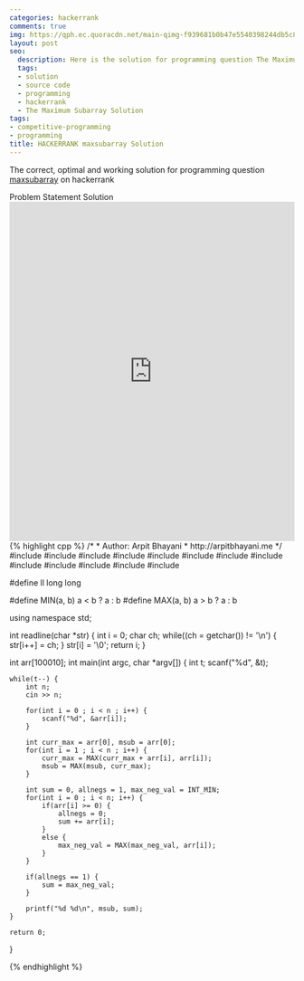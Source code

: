 ```yaml
---
categories: hackerrank
comments: true
img: https://qph.ec.quoracdn.net/main-qimg-f939681b0b47e5540398244db5c8966f?convert_to_webp=true
layout: post
seo:
  description: Here is the solution for programming question The Maximum Subarray on hackerrank
  tags:
  - solution
  - source code
  - programming
  - hackerrank
  - The Maximum Subarray Solution
tags:
- competitive-programming
- programming
title: HACKERRANK maxsubarray Solution
---
```

The correct, optimal and working solution for programming question [maxsubarray](https://www.hackerrank.com/challenges/maxsubarray) on hackerrank

<div class="ui secondary pointing large menu">
  <a class="grey item" data-tab="problem-statement">
    Problem Statement
  </a>
  <a class="active item grey" data-tab="solution">
    Solution
  </a>
</div>
<div class="ui bottom attached tab" data-tab="problem-statement">
    <iframe src="https://www.hackerrank.com/challenges/maxsubarray" width="100%" height="600px" style="overflow: scroll; border: none;"></iframe>
</div>
<div class="ui bottom attached active tab" data-tab="solution">
{% highlight cpp %}
/*
 *  Author: Arpit Bhayani
 *  http://arpitbhayani.me
 */
#include <cmath>
#include <cstdio>
#include <cstdlib>
#include <climits>
#include <deque>
#include <iostream>
#include <list>
#include <limits>
#include <map>
#include <queue>
#include <set>
#include <stack>
#include <vector>

#define ll long long

#define MIN(a, b) a < b ? a : b
#define MAX(a, b) a > b ? a : b

using namespace std;

int readline(char *str) {
    int i = 0;
    char ch;
    while((ch = getchar()) != '\n') {
        str[i++] = ch;
    }
    str[i] = '\0';
    return i;
}

int arr[100010];
int main(int argc, char *argv[]) {
    int t;
    scanf("%d", &t);

    while(t--) {
        int n;
        cin >> n;

        for(int i = 0 ; i < n ; i++) {
            scanf("%d", &arr[i]);
        }

        int curr_max = arr[0], msub = arr[0];
        for(int i = 1 ; i < n ; i++) {
            curr_max = MAX(curr_max + arr[i], arr[i]);
            msub = MAX(msub, curr_max);
        }

        int sum = 0, allnegs = 1, max_neg_val = INT_MIN;
        for(int i = 0 ; i < n; i++) {
            if(arr[i] >= 0) {
                allnegs = 0;
                sum += arr[i];
            }
            else {
                max_neg_val = MAX(max_neg_val, arr[i]);
            }
        }

        if(allnegs == 1) {
            sum = max_neg_val;
        }

        printf("%d %d\n", msub, sum);
    }

    return 0;
}

{% endhighlight %}
</div>
